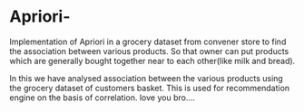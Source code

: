 # Apriori-
Implementation of Apriori in a grocery dataset from convener store to find the association between various products.
So that owner can put products which are generally bought together near to each other(like milk and bread). 

In this we have analysed association between the various products using the grocery dataset of customers basket.
This is used for recommendation engine on the basis of correlation.
love you bro....
